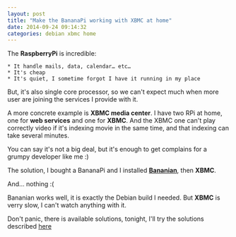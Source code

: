 ```yaml
---
layout: post
title: "Make the BananaPi working with XBMC at home"
date: 2014-09-24 09:14:32
categories: debian xbmc home
---
```


The **RaspberryPi** is incredible:

    * It handle mails, data, calendar… etc…
    * It's cheap
    * It's quiet, I sometime forgot I have it running in my place

But, it's also single core processor, so we can't expect much when more user are joining the services I provide with it.

A more concrete example is **XBMC media center**. I have two RPi at home, one for **web services** and one for **XBMC**.
And the XBMC one can't play correctly video if it's indexing movie in the same time, and that indexing can take several
minutes.

You can say it's not a big deal, but it's enough to get complains for a grumpy developer like me :)

The solution, I bought a BananaPi and I installed [**Bananian**](www.bananian.org), then **XBMC**.


And… nothing :(

Bananian works well, it is exactly the Debian build I needed. But **XBMC** is verry slow, I can't watch anything with
it.

Don't panic, there is available solutions, tonight, I'll try the solutions described [here](http://linux-sunxi.org/XBMC)
